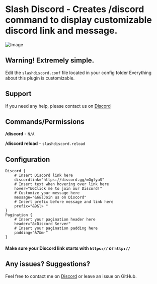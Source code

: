 # Slash Discord - Creates /discord command to display customizable discord link and message.
![Image](https://cdn.discordapp.com/attachments/529496121790169119/549811951450980362/b42318a6b4d89a607035038d5d31ba9c.png)
## Warning! Extremely simple.
Edit the `slashdiscord.conf` file located in your config folder
Everything about this plugin is customizable.

## Support
If you need any help, please contact us on [Discord](https://discord.gg/mGgfyaS)

## Commands/Permissions
**/discord** - `N/A`

**/discord reload** - `slashdiscord.reload`
## Configuration
```
Discord {
    # Insert Discord link here
    discordlink="https://discord.gg/mGgfyaS"
    # Insert text when hovering over link here
    hover="&6Click me to join our Discord!"
    # Customize your message here
    message="&6&lJoin us on Discord"
    # Insert prefix before message and link here
    prefix="&9&l» "
}
Pagination {
    # Insert your pagination header here
    header="&cDiscord Server"
    # Insert your pagination padding here
    padding="&7&m-"
}
```
#### Make sure your Discord link starts with `https://` or `http://`

## Any issues? Suggestions?
Feel free to contact me on [Discord](https://discord.gg/mGgfyaS) or leave an issue on GitHub.
